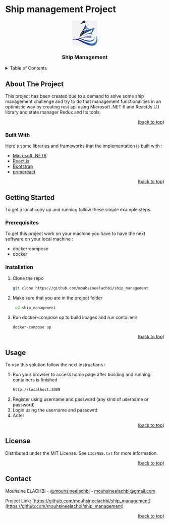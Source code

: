 # Ship management Project
<div id="top"></div>


<!-- PROJECT LOGO -->
<div align="center">
  <a href="https://github.com/mouhsineelachbi/ship_management">
    <img src="images/logo.png" alt="Logo" width="80" height="80">
  </a>
  <h3 align="center">Ship Management</h3>
</div>


<!-- TABLE OF CONTENTS -->
<details>
  <summary>Table of Contents</summary>
  <ol>
    <li>
      <a href="#about-the-project">About The Project</a>
      <ul>
        <li><a href="#built-with">Built With</a></li>
      </ul>
    </li>
    <li>
      <a href="#getting-started">Getting Started</a>
      <ul>
        <li><a href="#prerequisites">Prerequisites</a></li>
        <li><a href="#installation">Installation</a></li>
      </ul>
    </li>
    <li><a href="#usage">Usage</a></li>
    <li><a href="#roadmap">Roadmap</a></li>
    <li><a href="#contributing">Contributing</a></li>
    <li><a href="#license">License</a></li>
    <li><a href="#contact">Contact</a></li>
    <li><a href="#acknowledgments">Acknowledgments</a></li>
  </ol>
</details>

<!-- ABOUT THE PROJECT -->
## About The Project

This project has been created due to a demand to solve some ship management challenge and try to do that management functionalities in an optimistic way by creating rest api using Microsoft .NET 6 and ReactJs U.I library and state manager Redux and Its tools.
<p align="right">(<a href="#top">back to top</a>)</p>

### Built With

Here's some libraries and frameworks that the implementation is built with :

* [Microsoft .NET6](https://dotnet.microsoft.com/en-us/download/dotnet/6.0)
* [React.js](https://reactjs.org/)
* [Bootstrap](https://getbootstrap.com)
* [primereact](https://www.primefaces.org/primereact/)

<p align="right">(<a href="#top">back to top</a>)</p>

<!-- GETTING STARTED -->
## Getting Started

To get a local copy up and running follow these simple example steps.

### Prerequisites

To get this project work on your machine you have to have the next software on your local machine :

* docker-compose
* docker

### Installation

1. Clone the repo
   ```sh
   git clone https://github.com/mouhsineelachbi/ship_management
   ```
2. Make sure that you are in the project folder
   ```sh
    cd ship_management
   ```
3. Run docker-compose up to build images and run containers
   ```sh
   docker-compose up
   ```
<p align="right">(<a href="#top">back to top</a>)</p>   

   <!-- USAGE EXAMPLES -->
## Usage

To use this solution follow the next instructions : 

1. Run your browser to access home page after building and running containers is finished
   ```html
   http://localhost:3000
   ```
2. Register using username and password (any kind of username or password)
3. Login using the username and passowrd
4. Adter





<p align="right">(<a href="#top">back to top</a>)</p>

<!-- LICENSE -->
## License

Distributed under the MIT License. See `LICENSE.txt` for more information.

<p align="right">(<a href="#top">back to top</a>)</p>

<!-- CONTACT -->
## Contact

Mouhsine ELACHBI - [@mouhsineelachbi](https://twitter.com/mouhsineelachbi) - mouhsineelachbi@gmail.com

Project Link: [https://github.com/mouhsineelachbi/ship_management](https://github.com/mouhsineelachbi/ship_management)

<p align="right">(<a href="#top">back to top</a>)</p>